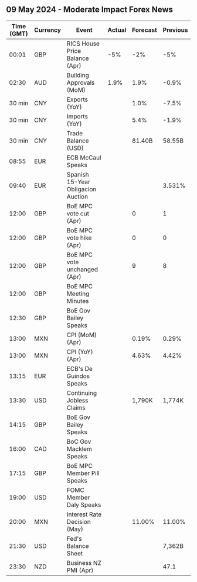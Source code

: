 ## 09 May 2024 - Moderate Impact Forex News

| Time (GMT) | Currency | Event | Actual | Forecast | Previous |
|------|----------|-------|--------|----------|----------|
| 00:01 | GBP | RICS House Price Balance (Apr) | -5% | -2% | -5% |
| 02:30 | AUD | Building Approvals (MoM) | 1.9% | 1.9% | -0.9% |
| 30 min | CNY | Exports (YoY) |  | 1.0% | -7.5% |
| 30 min | CNY | Imports (YoY) |  | 5.4% | -1.9% |
| 30 min | CNY | Trade Balance (USD) |  | 81.40B | 58.55B |
| 08:55 | EUR | ECB McCaul Speaks |  |  |  |
| 09:40 | EUR | Spanish 15-Year Obligacion Auction |  |  | 3.531% |
| 12:00 | GBP | BoE MPC vote cut (Apr) |  | 0 | 1 |
| 12:00 | GBP | BoE MPC vote hike (Apr) |  | 0 | 0 |
| 12:00 | GBP | BoE MPC vote unchanged (Apr) |  | 9 | 8 |
| 12:00 | GBP | BoE MPC Meeting Minutes |  |  |  |
| 12:30 | GBP | BoE Gov Bailey Speaks |  |  |  |
| 13:00 | MXN | CPI (MoM) (Apr) |  | 0.19% | 0.29% |
| 13:00 | MXN | CPI (YoY) (Apr) |  | 4.63% | 4.42% |
| 13:15 | EUR | ECB's De Guindos Speaks |  |  |  |
| 13:30 | USD | Continuing Jobless Claims |  | 1,790K | 1,774K |
| 14:15 | GBP | BoE Gov Bailey Speaks |  |  |  |
| 16:00 | CAD | BoC Gov Macklem Speaks |  |  |  |
| 17:15 | GBP | BoE MPC Member Pill Speaks |  |  |  |
| 19:00 | USD | FOMC Member Daly Speaks |  |  |  |
| 20:00 | MXN | Interest Rate Decision (May) |  | 11.00% | 11.00% |
| 21:30 | USD | Fed's Balance Sheet |  |  | 7,362B |
| 23:30 | NZD | Business NZ PMI (Apr) |  |  | 47.1 |
